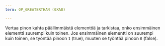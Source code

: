 ```yaml
---
term: OP_GREATERTHAN (0XA0)

---
```

Vertaa pinon kahta päällimmäistä elementtiä ja tarkistaa, onko ensimmäinen elementti suurempi kuin toinen. Jos ensimmäinen elementti on suurempi kuin toinen, se työntää pinoon `1` (true), muuten se työntää pinoon `0` (false).
